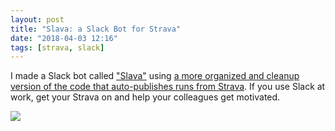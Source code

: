 ```yaml
---
layout: post
title: "Slava: a Slack Bot for Strava"
date: "2018-04-03 12:16"
tags: [strava, slack]
---
```

I made a Slack bot called ["Slava"](https://slava.playplay.io/) using [a more organized and cleanup version of the code that auto-publishes runs from Strava](/2018/02/17/auto-publishing-strava-runs-to-github-pages.html). If you use Slack at work, get your Strava on and help your colleagues get motivated.

<a href='https://slava.playplay.io'>![](https://platform.slack-edge.com/img/add_to_slack.png)</a>

